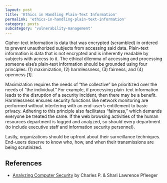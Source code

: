 ```yaml
---
layout: post
title: 'Ethics in Handling Plain-Text Information'
permalink: 'ethics-in-handling-plain-text-information'
category: posts
subcategory: 'vulnerability-management'
---
```


Cipher-text information is data that was encrypted (scrambled) in ordered to prevent unauthorized subjects from accessing said data. Plain-text information is data that is not encrypted and is inherently readable by subjects with access to it. The ethical dilemma of accessing and processing someone else’s plain-text information should be grounded using four principles: (1) maximization, (2) harmlessness, (3) fairness, and (4) openness [1].

Maximization requires the needs of “the collective” be prioritized over the needs of “the individual.” For example, if processing plain-text information leads to the disruption of a security incident, then there may be a benefit. Harmlessness ensures security functions like network monitoring are performed without interfering with an end-user’s entitlement to basic privacy. Adhering to this principle also facilitates “fairness,” which demands everyone be treated the same. If the web browsing activities of the human resources department is logged and analyzed, so should every department (to include executive staff and information security personnel).

Lastly, organizations should be upfront about their surveillance techniques. End-users deserve to know who, how, and when their transmissions are being scrutinized.

## References
* [Analyzing Computer Security](https://online.vitalsource.com/#/books/9781269517003/) by Charles P. & Shari Lawrence Pfleeger
